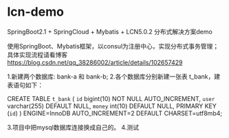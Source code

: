 # lcn-demo
SpringBoot2.1 + SpringCloud + Mybatis + LCN5.0.2 分布式解决方案demo

使用SpringBoot、Mybatis框架，以consul为注册中心，实现分布式事务管理；具体实现流程请看博客
https://blog.csdn.net/qq_38286002/article/details/102657429

1.新建两个数据库: bank-a 和 bank-b;
2.各个数据库分别新建一张表 t_bank，建表语句如下：

CREATE TABLE `t_bank` (
  `id` bigint(10) NOT NULL AUTO_INCREMENT,
  `user` varchar(255) DEFAULT NULL,
  `money` int(10) DEFAULT NULL,
  PRIMARY KEY (`id`)
) ENGINE=InnoDB AUTO_INCREMENT=2 DEFAULT CHARSET=utf8mb4;

3.项目中把mysql数据库连接换成自己的。
4.测试


